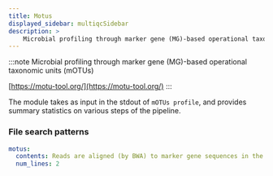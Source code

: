 ```yaml
---
title: Motus
displayed_sidebar: multiqcSidebar
description: >
    Microbial profiling through marker gene (MG)-based operational taxonomic units (mOTUs)
---
```


<!--
~~~~~ DO NOT EDIT ~~~~~
This file is autogenerated from the MultiQC module python docstring.
Do not edit the markdown, it will be overwritten.

File path for the source of this content: multiqc/modules/motus/motus.py
~~~~~~~~~~~~~~~~~~~~~~~
-->

:::note
Microbial profiling through marker gene (MG)-based operational taxonomic units (mOTUs)

[https://motu-tool.org/](https://motu-tool.org/)
:::

The module takes as input in the stdout of `mOTUs profile`, and provides summary statistics on various steps of the pipeline.

### File search patterns

```yaml
motus:
  contents: Reads are aligned (by BWA) to marker gene sequences in the reference database
  num_lines: 2
```
    